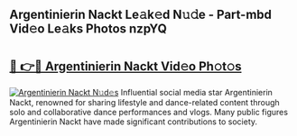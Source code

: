 ## Argentinierin Nackt Le𝚊k𝚎d N𝚞𝚍e - Part-mbd Vid𝚎o Le𝚊ks Photos nzpYQ

# <h2><a href="http://fbaoe45.evod.top/?m=Argentinierin+Nackt">🔗 👉🔴 Argentinierin Nackt Vid𝚎o Ph𝚘t𝚘s</a></h2>

[![Argentinierin Nackt N𝚞d𝚎s](https://i.imgur.com/8V9OHl7.gif)](http://fbaoe45.evod.top/?m=Argentinierin+Nackt)
Influential social media star Argentinierin Nackt, renowned for sharing lifestyle and dance-related content through solo and collaborative dance performances and vlogs. Many public figures Argentinierin Nackt have made significant contributions to society. 
